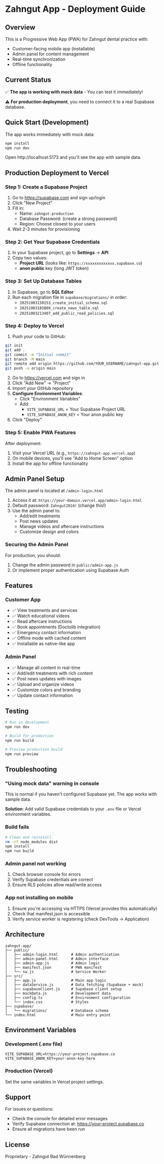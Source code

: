 # Zahngut App - Deployment Guide

## Overview

This is a Progressive Web App (PWA) for Zahngut dental practice with:
- Customer-facing mobile app (installable)
- Admin panel for content management
- Real-time synchronization
- Offline functionality

## Current Status

✅ **The app is working with mock data** - You can test it immediately!

⚠️ **For production deployment**, you need to connect it to a real Supabase database.

## Quick Start (Development)

The app works immediately with mock data:

```bash
npm install
npm run dev
```

Open http://localhost:5173 and you'll see the app with sample data.

## Production Deployment to Vercel

### Step 1: Create a Supabase Project

1. Go to https://supabase.com and sign up/login
2. Click "New Project"
3. Fill in:
   - Name: `zahngut-production`
   - Database Password: (create a strong password)
   - Region: Choose closest to your users
4. Wait 2-3 minutes for provisioning

### Step 2: Get Your Supabase Credentials

1. In your Supabase project, go to **Settings** → **API**
2. Copy two values:
   - **Project URL** (looks like: `https://xxxxxxxxxxxxx.supabase.co`)
   - **anon public** key (long JWT token)

### Step 3: Set Up Database Tables

1. In Supabase, go to **SQL Editor**
2. Run each migration file in `supabase/migrations/` in order:
   - `20251003150153_create_initial_schema.sql`
   - `20251003185809_create_news_table.sql`
   - `20251003213407_add_public_read_policies.sql`

### Step 4: Deploy to Vercel

1. Push your code to GitHub:
```bash
git init
git add .
git commit -m "Initial commit"
git branch -M main
git remote add origin https://github.com/YOUR_USERNAME/zahngut-app.git
git push -u origin main
```

2. Go to https://vercel.com and sign in
3. Click "Add New" → "Project"
4. Import your GitHub repository
5. **Configure Environment Variables**:
   - Click "Environment Variables"
   - Add:
     - `VITE_SUPABASE_URL` = Your Supabase Project URL
     - `VITE_SUPABASE_ANON_KEY` = Your anon public key
6. Click "Deploy"

### Step 5: Enable PWA Features

After deployment:

1. Visit your Vercel URL (e.g., `https://zahngut-app.vercel.app`)
2. On mobile devices, you'll see "Add to Home Screen" option
3. Install the app for offline functionality

## Admin Panel Setup

The admin panel is located at `/admin-login.html`

1. Access it at: `https://your-domain.vercel.app/admin-login.html`
2. Default password: `Zahngut2024!` (change this!)
3. Use the admin panel to:
   - Add/edit treatments
   - Post news updates
   - Manage videos and aftercare instructions
   - Customize design and colors

### Securing the Admin Panel

For production, you should:

1. Change the admin password in `public/admin-app.js`
2. Or implement proper authentication using Supabase Auth

## Features

### Customer App
- ✅ View treatments and services
- ✅ Watch educational videos
- ✅ Read aftercare instructions
- ✅ Book appointments (Doctolib integration)
- ✅ Emergency contact information
- ✅ Offline mode with cached content
- ✅ Installable as native-like app

### Admin Panel
- ✅ Manage all content in real-time
- ✅ Add/edit treatments with rich content
- ✅ Post news updates with images
- ✅ Upload and organize videos
- ✅ Customize colors and branding
- ✅ Update contact information

## Testing

```bash
# Run in development
npm run dev

# Build for production
npm run build

# Preview production build
npm run preview
```

## Troubleshooting

### "Using mock data" warning in console

This is normal if you haven't configured Supabase yet. The app works with sample data.

**Solution**: Add valid Supabase credentials to your `.env` file or Vercel environment variables.

### Build fails

```bash
# Clean and reinstall
rm -rf node_modules dist
npm install
npm run build
```

### Admin panel not working

1. Check browser console for errors
2. Verify Supabase credentials are correct
3. Ensure RLS policies allow read/write access

### App not installing on mobile

1. Ensure you're accessing via HTTPS (Vercel provides this automatically)
2. Check that manifest.json is accessible
3. Verify service worker is registering (check DevTools → Application)

## Architecture

```
zahngut-app/
├── public/
│   ├── admin-login.html      # Admin authentication
│   ├── admin-panel.html      # Admin interface
│   ├── admin-app.js          # Admin logic
│   ├── manifest.json         # PWA manifest
│   └── sw.js                 # Service Worker
├── src/
│   ├── app.js                # Main app logic
│   ├── dataService.js        # Data fetching (Supabase + mock)
│   ├── supabaseClient.js     # Supabase client setup
│   ├── mockData.js           # Development data
│   ├── config.ts             # Environment configuration
│   └── index.css             # Styles
├── supabase/
│   └── migrations/           # Database schema
└── index.html                # Main entry point
```

## Environment Variables

### Development (.env file)
```env
VITE_SUPABASE_URL=https://your-project.supabase.co
VITE_SUPABASE_ANON_KEY=your-anon-key-here
```

### Production (Vercel)
Set the same variables in Vercel project settings.

## Support

For issues or questions:
- Check the console for detailed error messages
- Verify Supabase connection at: https://your-project.supabase.co
- Ensure all migrations have been run

## License

Proprietary - Zahngut Bad Wünnenberg
